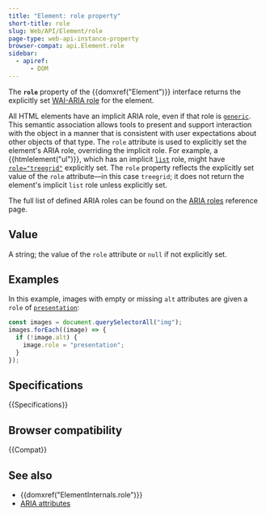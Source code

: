 ```yaml
---
title: "Element: role property"
short-title: role
slug: Web/API/Element/role
page-type: web-api-instance-property
browser-compat: api.Element.role
sidebar:
  - apiref:
      - DOM
---
```


The **`role`** property of the {{domxref("Element")}} interface returns the explicitly set [WAI-ARIA role](/en-US/docs/Web/Accessibility/ARIA/Reference/Roles) for the element.

All HTML elements have an implicit ARIA role, even if that role is [`generic`](/en-US/docs/Web/Accessibility/ARIA/Reference/Roles/generic_role). This semantic association allows tools to present and support interaction with the object in a manner that is consistent with user expectations about other objects of that type. The `role` attribute is used to explicitly set the element's ARIA role, overriding the implicit role. For example, a {{htmlelement("ul")}}, which has an implicit [`list`](/en-US/docs/Web/Accessibility/ARIA/Reference/Roles/list_role) role, might have [`role="treegrid"`](/en-US/docs/Web/Accessibility/ARIA/Reference/Roles/treegrid_role) explicitly set. The `role` property reflects the explicitly set value of the `role` attribute—in this case `treegrid`; it does not return the element's implicit `list` role unless explicitly set.

The full list of defined ARIA roles can be found on the [ARIA roles](/en-US/docs/Web/Accessibility/ARIA/Reference/Roles) reference page.

## Value

A string; the value of the `role` attribute or `null` if not explicitly set.

## Examples

In this example, images with empty or missing `alt` attributes are given a `role` of [`presentation`](/en-US/docs/Web/Accessibility/ARIA/Reference/Roles/presentation_role):

```js
const images = document.querySelectorAll("img");
images.forEach((image) => {
  if (!image.alt) {
    image.role = "presentation";
  }
});
```

## Specifications

{{Specifications}}

## Browser compatibility

{{Compat}}

## See also

- {{domxref("ElementInternals.role")}}
- [ARIA attributes](/en-US/docs/Web/Accessibility/ARIA/Reference/Attributes)
